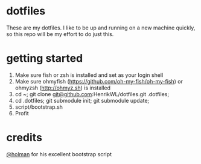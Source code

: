 # dotfiles

These are my dotfiles. I like to be up and running on a new machine quickly, so this repo will be my effort to do just this.

# getting started

1. Make sure fish or zsh is installed and set as your login shell
2. Make sure ohmyfish (https://github.com/oh-my-fish/oh-my-fish) or ohmyzsh (http://ohmyz.sh) is installed
3. cd ~; git clone git@github.com:HenrikWL/dotfiles.git .dotfiles;
4. cd .dotfiles; git submodule init; git submodule update;
5. script/bootstrap.sh
6. Profit

# credits

[@holman](https://github.com/holman) for his excellent bootstrap script
